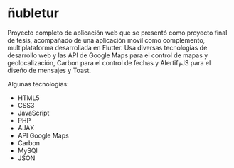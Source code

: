 # ñubletur

Proyecto completo de aplicación web que se presentó como proyecto final de tesis, acompañado de una aplicación movil como complemento, multiplataforma desarrollada en Flutter.
Usa diversas tecnologías de desarrollo web y las API de Google Maps para el control de mapas y geolocalización, Carbon para el control de fechas y AlertifyJS para el diseño de mensajes y Toast.

Algunas tecnologías:
* HTML5
* CSS3
* JavaScript
* PHP
* AJAX
* API Google Maps
* Carbon
* MySQl
* JSON
